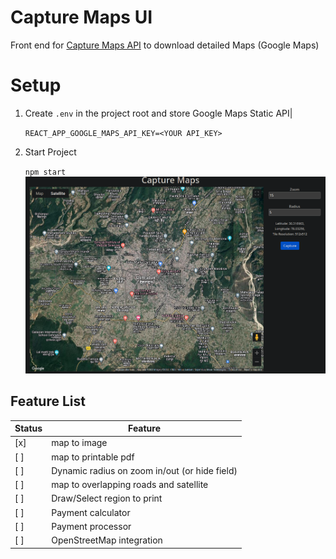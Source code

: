 # Capture Maps UI

Front end for [Capture Maps API](https://github.com/zxcV32/capture-maps-api) to download detailed
Maps (Google Maps)

# Setup
1. Create `.env` in the project root and store Google Maps Static API|

   `REACT_APP_GOOGLE_MAPS_API_KEY=<YOUR API_KEY>`
2. Start Project

   `npm start`
![img.png](assets/img.png)

## Feature List

| Status | Feature                                       | 
|--------|-----------------------------------------------|
| [x]    | map to image                                  |
| [ ]    | map to printable pdf                          |
| [ ]    | Dynamic radius on zoom in/out (or hide field) |
| [ ]    | map to overlapping roads and satellite        |
| [ ]    | Draw/Select region to print                   |
| [ ]    | Payment calculator                            |
| [ ]    | Payment processor                             |
| [ ]    | OpenStreetMap integration                     |



